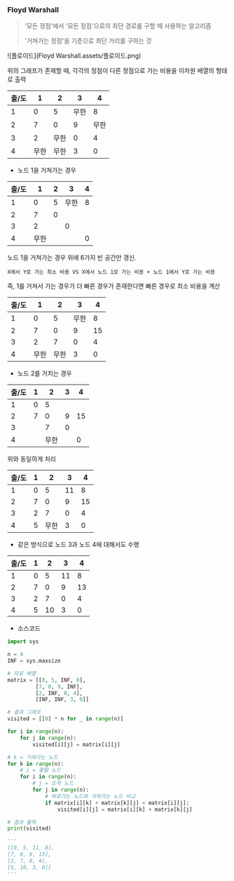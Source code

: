 ### Floyd Warshall

> '모든 정점'에서 '모든 정점'으로의 최단 경로를 구할 때 사용하는 알고리즘
>
> '거쳐가는 정점'을 기준으로 최단 거리를 구하는 것



![플로이드](Floyd Warshall.assets/플로이드.png)

위의 그래프가 존재할 때, 각각의 정점이 다른 정점으로 가는 비용을 이차원  배열의 형태로 출력

| 출/도 | 1    | 2    | 3    | 4    |
| ----- | ---- | ---- | ---- | ---- |
| 1     | 0    | 5    | 무한 | 8    |
| 2     | 7    | 0    | 9    | 무한 |
| 3     | 2    | 무한 | 0    | 4    |
| 4     | 무한 | 무한 | 3    | 0    |



- 노드 1을 거쳐가는 경우

| 출/도 | 1    | 2    | 3    | 4    |
| ----- | ---- | ---- | ---- | ---- |
| 1     | 0    | 5    | 무한 | 8    |
| 2     | 7    | 0    |      |      |
| 3     | 2    |      | 0    |      |
| 4     | 무한 |      |      | 0    |

노드 1을 거쳐가는 경우 위에 6가지 빈 공간만 갱신.

`X에서 Y로 가는 최소 비용 VS X에서 노드 1로 가는 비용 + 노드 1에서 Y로 가는 비용`

즉, 1를 거쳐서 가는 경우가 더 빠른 경우가 존재한다면 빠른 경우로 최소 비용을 계산

| 출/도 | 1    | 2    | 3    | 4    |
| ----- | ---- | ---- | ---- | ---- |
| 1     | 0    | 5    | 무한 | 8    |
| 2     | 7    | 0    | 9    | 15   |
| 3     | 2    | 7    | 0    | 4    |
| 4     | 무한 | 무한 | 3    | 0    |



- 노드 2를 거치는 경우

| 출/도 | 1    | 2    | 3    | 4    |
| ----- | ---- | ---- | ---- | ---- |
| 1     | 0    | 5    |      |      |
| 2     | 7    | 0    | 9    | 15   |
| 3     |      | 7    | 0    |      |
| 4     |      | 무한 |      | 0    |

위와 동일하게 처리

| 출/도 | 1    | 2    | 3    | 4    |
| ----- | ---- | ---- | ---- | ---- |
| 1     | 0    | 5    | 11   | 8    |
| 2     | 7    | 0    | 9    | 15   |
| 3     | 2    | 7    | 0    | 4    |
| 4     | 5    | 무한 | 3    | 0    |



- 같은 방식으로 노드 3과 노드 4에 대해서도 수행

| 출/도 | 1    | 2    | 3    | 4    |
| ----- | ---- | ---- | ---- | ---- |
| 1     | 0    | 5    | 11   | 8    |
| 2     | 7    | 0    | 9    | 13   |
| 3     | 2    | 7    | 0    | 4    |
| 4     | 5    | 10   | 3    | 0    |



- 소스코드

```python
import sys

n = 4
INF = sys.maxsize

# 자료 배열
matrix = [[0, 5, INF, 8],
         [7, 0, 9, INF],
         [2, INF, 0, 4],
         [INF, INF, 3, 0]]

# 결과 그래프
visited = [[0] * n for _ in range(n)]

for i in range(n):
    for j in range(n):
        visited[i][j] = matrix[i][j]

# k = 거쳐가는 노드
for k in range(n):
    # i = 출발 노드
    for i in range(n):
        # j = 도착 노드
        for j in range(n):
            # 바로가는 노드와 거쳐가는 노드 비교
            if matrix[i][k] + matrix[k][j] < matrix[i][j]:
                visited[i][j] = matrix[i][k] + matrix[k][j]

# 결과 출력
print(visited)

'''
[[0, 5, 11, 8], 
[7, 0, 9, 13], 
[2, 7, 0, 4], 
[5, 10, 3, 0]]
'''
```

